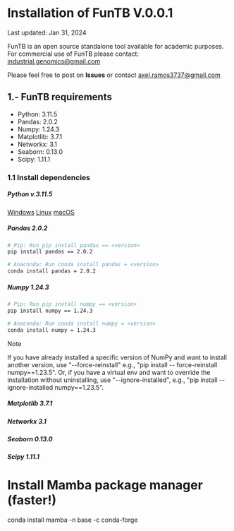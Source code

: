 # Installation of FunTB V.0.0.1

Last updated: Jan 31, 2024

FunTB is an open source standalone tool available for academic purposes. For commercial use of FunTB please contact: industrial.genomics@gmail.com

Please feel free to post on **Issues** or contact axel.ramos3737@gmail.com

## 1.- FunTB requirements

 * Python: 3.11.5
 * Pandas: 2.0.2
 * Numpy: 1.24.3
 * Matplotlib: 3.7.1
 * Networkx: 3.1
 * Seaborn: 0.13.0
 * Scipy: 1.11.1

### 1.1 Install dependencies

##### Python v.3.11.5

[Windows](https://www.python.org/ftp/python/3.11.5/python-3.11.5-amd64.exe)
[Linux](https://www.python.org/ftp/python/3.11.5/Python-3.11.5.tgz)
[macOS](https://www.python.org/ftp/python/3.11.5/python-3.11.5-macos11.pkg)

##### Pandas 2.0.2
```bash
# Pip: Run pip install pandas == <version>
pip install pandas == 2.0.2
```
```bash
# Anaconda: Run conda install pandas = <version>
conda install pandas = 2.0.2
```
##### Numpy 1.24.3
```bash 
# Pip: Run pip install numpy == <version>
pip install numpy == 1.24.3
```
```bash
# Anaconda: Run conda install numpy = <version>
conda install numpy = 1.24.3
```

> [!Note]
> If you have already installed a specific version of NumPy and want to install another version, use "--force-reinstall" e.g., "pip install -- force-reinstall numpy==1.23.5". Or, if you have a virtual env and want to override the installation without uninstalling, use "--ignore-installed", e.g., "pip install --ignore-installed numpy==1.23.5".

##### Matplotlib 3.7.1
##### Networkx 3.1 
##### Seaborn 0.13.0
##### Scipy 1.11.1


# Install Mamba package manager (faster!)
conda install mamba -n base -c conda-forge


 
